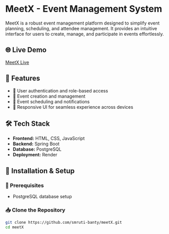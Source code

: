 # MeetX - Event Management System

MeetX is a robust event management platform designed to simplify event planning, scheduling, and attendee management. It provides an intuitive interface for users to create, manage, and participate in events effortlessly.

## 🌐 Live Demo

[MeetX Live](https://meetx-t3vh.onrender.com/)

## 📌 Features

- 🔹 User authentication and role-based access
- 🔹 Event creation and management
- 🔹 Event scheduling and notifications
- 🔹 Responsive UI for seamless experience across devices

## 🛠️ Tech Stack

- **Frontend:** HTML, CSS, JavaScript
- **Backend:** Spring Boot
- **Database:** PostgreSQL
- **Deployment:** Render

## 🚀 Installation & Setup

### 🔧 Prerequisites

- PostgreSQL database setup

### 📥 Clone the Repository

```sh
git clone https://github.com/smruti-banty/meetX.git
cd meetX
```

